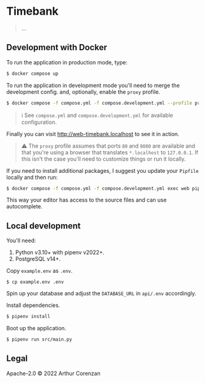 # Timebank

> ...

## Development with Docker

To run the application in production mode, type:

```sh
$ docker compose up
```

To run the application in development mode you'll need to merge the development config. and, optionally, enable the `proxy` profile.

```sh
$ docker compose -f compose.yml -f compose.development.yml --profile proxy up
```

> ℹ️ See `compose.yml` and `compose.development.yml` for available configuration.

Finally you can visit http://web-timebank.localhost to see it in action.

> ⚠️ The `proxy` profile assumes that ports `80` and `8080` are available and that you're using a browser that translates `*.localhost` to `127.0.0.1`. If this isn't the case you'll need to customize things or run it locally.

If you need to install additional packages, I suggest you update your `Pipfile` locally and then run:

```sh
$ docker compose -f compose.yml -f compose.development.yml exec web pipenv install --system
```

This way your editor has access to the source files and can use autocomplete.

## Local development

You'll need:

1. Python v3.10+ with pipenv v2022+.
2. PostgreSQL v14+.

Copy `example.env` as `.env`.

```
$ cp example.env .env
```

Spin up your database and adjust the `DATABASE_URL` in `api/.env` accordingly.

Install dependencies.

```sh
$ pipenv install
```

Boot up the application.

```sh
$ pipenv run src/main.py
```

## Legal

Apache-2.0 ©️ 2022 Arthur Corenzan
